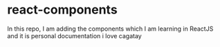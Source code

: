# react-components
In this repo, I am adding the components which I am learning in ReactJS and it is personal documentation 
i love cagatay
